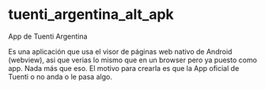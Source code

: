 # tuenti_argentina_alt_apk
App de Tuenti Argentina

Es una aplicación que usa el visor de páginas web nativo de Android (webview), asi que verias lo mismo que en un browser pero ya puesto como app. Nada más que eso. El motivo para crearla es que la App oficial de Tuenti o no anda o le pasa algo.

